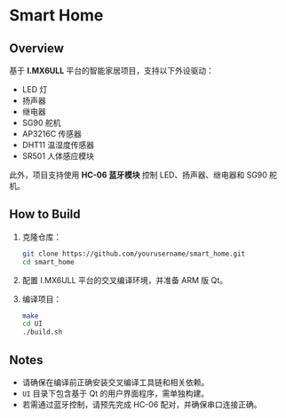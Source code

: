 # Smart Home

## Overview

基于 **I.MX6ULL** 平台的智能家居项目，支持以下外设驱动：

- LED 灯
- 扬声器
- 继电器
- SG90 舵机
- AP3216C 传感器
- DHT11 温湿度传感器
- SR501 人体感应模块

此外，项目支持使用 **HC-06 蓝牙模块** 控制 LED、扬声器、继电器和 SG90 舵机。

## How to Build

1. 克隆仓库：
    ```bash
    git clone https://github.com/yourusername/smart_home.git
    cd smart_home
    ```

2. 配置 I.MX6ULL 平台的交叉编译环境，并准备 ARM 版 Qt。

3. 编译项目：
    ```bash
    make
    cd UI
    ./build.sh
    ```

## Notes

- 请确保在编译前正确安装交叉编译工具链和相关依赖。
- `UI` 目录下包含基于 Qt 的用户界面程序，需单独构建。
- 若需通过蓝牙控制，请预先完成 HC-06 配对，并确保串口连接正确。
